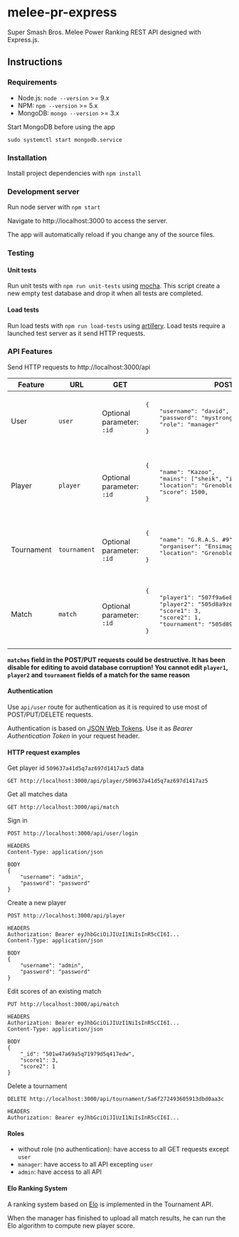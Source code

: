 # melee-pr-express
Super Smash Bros. Melee Power Ranking REST API designed with Express.js.

## Instructions

### Requirements

- Node.js: `node --version` >= 9.x
- NPM: `npm --version` >= 5.x
- MongoDB: `mongo --version` >= 3.x

Start MongoDB before using the app
```
sudo systemctl start mongodb.service
```

### Installation

Install project dependencies with `npm install`

### Development server

Run node server with `npm start`

Navigate to http://localhost:3000 to access the server.

The app will automatically reload if you change any of the source files.

### Testing

#### Unit tests

Run unit tests with ``npm run unit-tests`` using [mocha](https://mochajs.org/).
This script create a new empty test database and drop it when all tests are completed.

#### Load tests

Run load tests with ``npm run load-tests`` using [artillery](https://artillery.io).
Load tests require a launched test server as it send HTTP requests.

### API Features

Send HTTP requests to http://localhost:3000/api

<table>
    <thead>
        <th>Feature</th>
        <th>URL</th>
        <th>GET</th>
        <th>POST</th>
        <th>PUT</th>
        <th>DELETE</th>
    </thead>
    <tbody>
        <tr>
            <td>User</td>
            <td><code>user</code></td>
            <td>Optional parameter: <code>:id</code></td>
            <td>
                <pre>
{
    "username": "david",
    "password": "mystrongpassword",
    "role": "manager"
}
                </pre>
            </td>
            <td>
                <pre>
{
    "_id": "507f1f77bcf86cd799439011",
    "username": "david",
    "password": "mystrongpassword",
    "role": "admin"
}
                </pre>
            </td>
            <td>Optional parameter: <code>:id</code></td>
        </tr>
        <tr>
            <td>Player</td>
            <td><code>player</code></td>
            <td>Optional parameter: <code>:id</code></td>
            <td>
                <pre>
{
    "name": "Kazoo",
    "mains": ["sheik", "ics"],
    "location": "Grenoble",
    "score": 1500,
}
                </pre>
            </td>
            <td>
                <pre>
{
    "_id": "507f191e810c19729de860ea",
    "name": "Bobi",
    "mains": ["falco"],
    "location": "Lyon",
    "score": 2000,
}
                </pre>
            </td>
            <td>Optional parameter: <code>:id</code></td>
        </tr>
        <tr>
            <td>Tournament</td>
            <td><code>tournament</code></td>
            <td>Optional parameter: <code>:id</code></td>
            <td>
                <pre>
{
    "name": "G.R.A.S. #9",
    "organiser": "Ensimag Gaming",
    "location": "Grenoble"
}
                </pre>
            </td>
            <td>
                <pre>
{
    "_id": "507f2d8d1s810c11k94d5a6pmz",
    "name": "Arcamelee 3",
    "organiser": "Team Arcaneum",
    "location": "Lyon"
}
                </pre>
            </td>
            <td>Optional parameter: <code>:id</code></td>
        </tr>
        <tr>
            <td>Match</td>
            <td><code>match</code></td>
            <td>Optional parameter: <code>:id</code></td>
            <td>
                <pre>
{
    "player1": "507f9a6e84q71972w4q86az7",
    "player2": "505d8a9ze4qofp83w7a969a6",
    "score1": 3,
    "score2": 1,
    "tournament": "505d89a6e47a4w1q2w7a4a7a6"
}
                </pre>
            </td>
            <td>
                <pre>
{
    "_id": "501w47a69a5q71979d5q417edw",
    "score1": 2,
    "score2": 0
}
                </pre>
            </td>
            <td>Optional parameter: <code>:id</code></td>
        </tr>
    </tbody>
</table>

**``matches`` field in the POST/PUT requests could be destructive. It has been disable for editing to avoid database corruption!**
**You cannot edit ``player1``, ``player2`` and ``tournament`` fields of a match for the same reason**

#### Authentication

Use ``api/user`` route for authentication as it is required to use most of POST/PUT/DELETE requests.

Authentication is based on [JSON Web Tokens](https://jwt.io). Use it as *Bearer Authentication Token* in your request header.

#### HTTP request examples

Get player id `509637a41d5q7az697d1417az5` data
```
GET http://localhost:3000/api/player/509637a41d5q7az697d1417az5
```

Get all matches data
```
GET http://localhost:3000/api/match
```

Sign in
```
POST http://localhost:3000/api/user/login

HEADERS
Content-Type: application/json

BODY
{
    "username": "admin",
    "password": "password"
}
```

Create a new player
```
POST http://localhost:3000/api/player

HEADERS
Authorization: Bearer eyJhbGciOiJIUzI1NiIsInR5cCI6I...
Content-Type: application/json

BODY
{
    "username": "admin",
    "password": "password"
}
```

Edit scores of an existing match
```
PUT http://localhost:3000/api/match

HEADERS
Authorization: Bearer eyJhbGciOiJIUzI1NiIsInR5cCI6I...
Content-Type: application/json

BODY
{
    "_id": "501w47a69a5q71979d5q417edw",
    "score1": 3,
    "score2": 1
}
```

Delete a tournament
```
DELETE http://localhost:3000/api/tournament/5a6f272493605913dbd0aa3c

HEADERS
Authorization: Bearer eyJhbGciOiJIUzI1NiIsInR5cCI6I...
```

#### Roles

- without role (no authentication): have access to all GET requests except ``user``
- ``manager``: have access to all API excepting ``user``
- ``admin``: have access to all API

#### Elo Ranking System

A ranking system based on [Elo](https://en.wikipedia.org/wiki/Elo_rating_system) is implemented in the Tournament API.

When the manager has finished to upload all match results, he can run the Elo algorithm to compute new player score.
